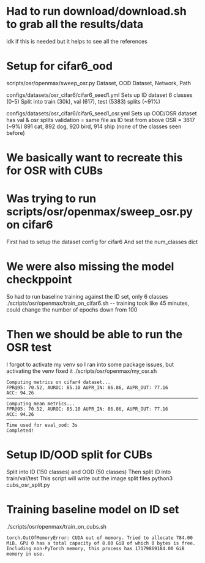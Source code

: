 # Had to run download/download.sh to grab all the results/data 
idk if this is needed but it helps to see all the references

# Setup for cifar6_ood
scripts/osr/openmax/sweep_osr.py
Dataset, OOD Dataset, Network, Path

configs/datasets/osr_cifar6/cifar6_seed1.yml
Sets up ID dataset
6 classes (0-5)
Split into train (30k), val (617), test (5383) splits (~91%)

configs/datasets/osr_cifar6/cifar6_seed1_osr.yml
Sets up OOD/OSR dataset
has val & osr splits
validation = same file as ID test from above
OSR = 3617 (~9%)
891 cat, 892 dog, 920 bird, 914 ship (none of the classes seen before)

# We basically want to recreate this for OSR with CUBs

# Was trying to run scripts/osr/openmax/sweep_osr.py on cifar6
First had to setup the dataset config for cifar6
And set the num_classes dict

# We were also missing the model checkppoint
So had to run baseline training against the ID set, only 6 classes
./scripts/osr/openmax/train_on_cifar6.sh 
-- training took like 45 minutes, could change the number of epochs down from 100

# Then we should be able to run the OSR test
I forgot to activate my venv so I ran into some package issues, but activating the venv fixed it
./scripts/osr/openmax/my_osr.sh
```
Computing metrics on cifar4 dataset...
FPR@95: 70.52, AUROC: 85.10 AUPR_IN: 86.86, AUPR_OUT: 77.16
ACC: 94.26
──────────────────────────────────────────────────────────────────────
Computing mean metrics...
FPR@95: 70.52, AUROC: 85.10 AUPR_IN: 86.86, AUPR_OUT: 77.16
ACC: 94.26
──────────────────────────────────────────────────────────────────────
Time used for eval_ood: 3s
Completed!
```

# Setup ID/OOD split for CUBs
Split into ID (150 classes) and OOD (50 classes)
Then split ID into train/val/test
This script will write out the image split files
python3 cubs_osr_split.py

# Training baseline model on ID set
./scripts/osr/openmax/train_on_cubs.sh
```
torch.OutOfMemoryError: CUDA out of memory. Tried to allocate 784.00 MiB. GPU 0 has a total capacity of 8.00 GiB of which 0 bytes is free. Including non-PyTorch memory, this process has 17179869184.00 GiB memory in use.
```